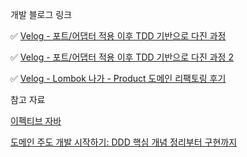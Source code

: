 개발 블로그 링크

✅ [Velog - 포트/어댑터 적용 이후 TDD 기반으로 다진 과정](https://velog.io/@bigjins/%ED%8F%AC%ED%8A%B8%EC%96%B4%EB%8C%91%ED%84%B0-%EC%A0%81%EC%9A%A9-%EC%9D%B4%ED%9B%84-%EC%84%9C%EB%B9%84%EC%8A%A4-%EB%A0%88%EC%9D%B4%EC%96%B4%EB%A5%BC-TDD-%EA%B8%B0%EB%B0%98%EC%9C%BC%EB%A1%9C-%EB%8B%A4%EC%A7%84-%EA%B3%BC%EC%A0%95)

✅ [Velog - 포트/어댑터 적용 이후 TDD 기반으로 다진 과정 2](https://velog.io/@bigjins/%ED%8F%AC%ED%8A%B8%EC%96%B4%EB%8C%91%ED%84%B0-%EC%A0%81%EC%9A%A9-%EC%9D%B4%ED%9B%84-%EC%84%9C%EB%B9%84%EC%8A%A4-%EB%A0%88%EC%9D%B4%EC%96%B4%EB%A5%BC-TDD-%EA%B8%B0%EB%B0%98%EC%9C%BC%EB%A1%9C-%EB%8B%A4%EC%A7%84-%EA%B3%BC%EC%A0%95-2)

✅ [Velog - Lombok 나가 - Product 도메인 리팩토링 후기](https://velog.io/@bigjins/Lombok-%EB%82%98%EA%B0%80-Product-%EB%8F%84%EB%A9%94%EC%9D%B8-%EB%A6%AC%ED%8C%A9%ED%86%A0%EB%A7%81-%ED%9B%84%EA%B8%B0)

참고 자료

[이펙티브 자바](https://product.kyobobook.co.kr/detail/S000001033066)

[도메인 주도 개발 시작하기: DDD 핵심 개념 정리부터 구현까지](https://product.kyobobook.co.kr/detail/S000001810495)